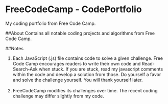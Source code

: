 # FreeCodeCamp - CodePortfolio
My coding portfolio from Free Code Camp.

##About
Contains all notable coding projects and algorithms from Free Code Camp.

##Notes
1. Each JavaScript (.js) file contains code to solve a given challenge. Free Code Camp encourages readers to write their own code and Read-Search-Ask when stuck. If you are stuck, read my javascript comments within the code and develop a solution from those. Do yourself a favor and solve the challenge yourself. You will thank yourself later.<br/><br/>
2. FreeCodeCamp modifies its challenges over time. The recent coding challenge may differ slightly from my code.

